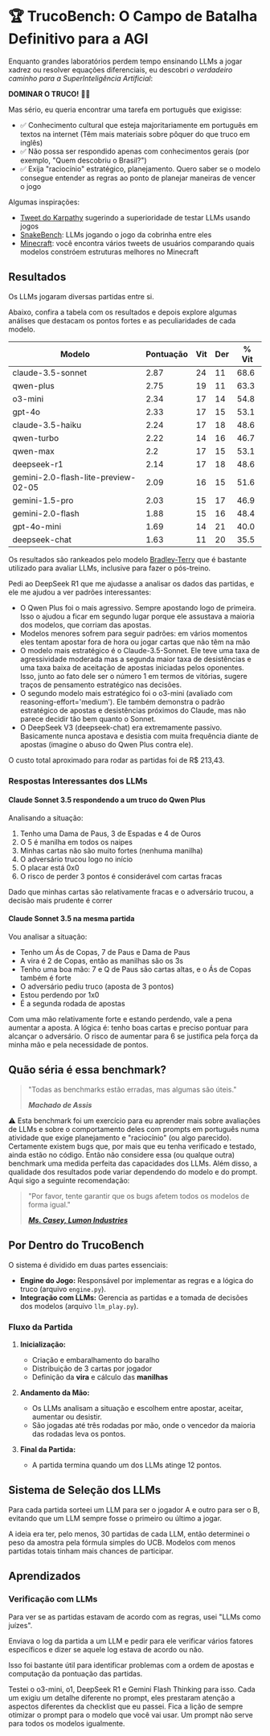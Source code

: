 # 🏆 TrucoBench: O Campo de Batalha Definitivo para a AGI

Enquanto grandes laboratórios perdem tempo ensinando LLMs a jogar xadrez ou resolver equações diferenciais, eu descobri *o verdadeiro caminho para a SuperInteligência Artificial*:  

**DOMINAR O TRUCO!** 🤯🎉

Mas sério, eu queria encontrar uma tarefa em português que exigisse:
- ✅ Conhecimento cultural que esteja majoritariamente em português em textos na internet (Têm mais materiais sobre pôquer do que truco em inglês)
- ✅ Não possa ser respondido apenas com conhecimentos gerais (por exemplo, "Quem descobriu o Brasil?")
- ✅ Exija "raciocínio" estratégico, planejamento. Quero saber se o modelo consegue entender as regras ao ponto de planejar maneiras de vencer o jogo

Algumas inspirações:
- [Tweet do Karpathy](https://x.com/karpathy/status/1885740680804504010) sugerindo a superioridade de testar LLMs usando jogos
- [SnakeBench](https://snakebench.com/): LLMs jogando o jogo da cobrinha entre eles
- [Minecraft](https://x.com/hamptonism/status/1849537031568781424): você encontra vários tweets de usuários comparando quais modelos constróem estruturas melhores no Minecraft

## Resultados

Os LLMs jogaram diversas partidas entre si.

Abaixo, confira a tabela com os resultados e depois explore algumas análises que destacam os pontos fortes e as peculiaridades de cada modelo.


| Modelo                              | Pontuação | Vit | Der | % Vit |
|-------------------------------------|-----------|------|--------|----------|
| claude-3.5-sonnet                   | 2.87      | 24   | 11     | 68.6     |
| qwen-plus                           | 2.75      | 19   | 11     | 63.3     |
| o3-mini                             | 2.34      | 17   | 14     | 54.8     |
| gpt-4o                              | 2.33      | 17   | 15     | 53.1     |
| claude-3.5-haiku                    | 2.24      | 17   | 18     | 48.6     |
| qwen-turbo                          | 2.22      | 14   | 16     | 46.7     |
| qwen-max                            | 2.2       | 17   | 15     | 53.1     |
| deepseek-r1                         | 2.14      | 17   | 18     | 48.6     |
| gemini-2.0-flash-lite-preview-02-05 | 2.09      | 16   | 15     | 51.6     |
| gemini-1.5-pro                      | 2.03      | 15   | 17     | 46.9     |
| gemini-2.0-flash                    | 1.88      | 15   | 16     | 48.4     |
| gpt-4o-mini                         | 1.69      | 14   | 21     | 40.0     |
| deepseek-chat                       | 1.63      | 11   | 20     | 35.5     |

Os resultados são rankeados pelo modelo [Bradley-Terry](https://en.wikipedia.org/wiki/Bradley%E2%80%93Terry_model) que é bastante utilizado para avaliar LLMs, inclusive para fazer o pós-treino.

Pedi ao DeepSeek R1 que me ajudasse a analisar os dados das partidas, e ele me ajudou a ver padrões interessantes:
- O Qwen Plus foi o mais agressivo. Sempre apostando logo de primeira. Isso o ajudou a ficar em segundo lugar porque ele assustava a maioria dos modelos, que corriam das apostas.
- Modelos menores sofrem para seguir padrões: em vários momentos eles tentam apostar fora de hora ou jogar cartas que não têm na mão
- O modelo mais estratégico é o Claude-3.5-Sonnet. Ele teve uma taxa de agressividade moderada mas a segunda maior taxa de desistências e uma taxa baixa de aceitação de apostas iniciadas pelos oponentes. Isso, junto ao fato dele ser o número 1 em termos de vitórias, sugere traços de pensamento estratégico nas decisões.
- O segundo modelo mais estratégico foi o o3-mini (avaliado com reasoning-effort='medium'). Ele também demonstra o padrão estratégico de apostas e desistências próximos do Claude, mas não parece decidir tão bem quanto o Sonnet.
- O DeepSeek V3 (deepseek-chat) era extremamente passivo. Basicamente nunca apostava e desistia com muita frequência diante de apostas (imagine o abuso do Qwen Plus contra ele).

O custo total aproximado para rodar as partidas foi de R$ 213,43.

### Respostas Interessantes dos LLMs

#### Claude Sonnet 3.5 respondendo a um truco do Qwen Plus

Analisando a situação:

1. Tenho uma Dama de Paus, 3 de Espadas e 4 de Ouros
2. O 5 é manilha em todos os naipes
3. Minhas cartas não são muito fortes (nenhuma manilha)
4. O adversário trucou logo no início
5. O placar está 0x0
6. O risco de perder 3 pontos é considerável com cartas fracas

Dado que minhas cartas são relativamente fracas e o adversário trucou, a decisão mais prudente é correr

#### Claude Sonnet 3.5 na mesma partida

Vou analisar a situação:
- Tenho um Ás de Copas, 7 de Paus e Dama de Paus
- A vira é 2 de Copas, então as manilhas são os 3s
- Tenho uma boa mão: 7 e Q de Paus são cartas altas, e o Ás de Copas também é forte
- O adversário pediu truco (aposta de 3 pontos)
- Estou perdendo por 1x0
- É a segunda rodada de apostas

Com uma mão relativamente forte e estando perdendo, vale a pena aumentar a aposta. A lógica é: tenho boas cartas e preciso pontuar para alcançar o adversário. O risco de aumentar para 6 se justifica pela força da minha mão e pela necessidade de pontos.

## Quão séria é essa benchmark?

> "Todas as benchmarks estão erradas, mas algumas são úteis."
> 
> ***Machado de Assis***

⚠️ Esta benchmark foi um exercício para eu aprender mais sobre avaliações de LLMs e sobre o comportamento deles com prompts em português numa atividade que exige planejamento e "raciocínio" (ou algo parecido). Certamente existem bugs que, por mais que eu tenha verificado e testado, ainda estão no código. Então não considere essa (ou qualque outra) benchmark uma medida perfeita das capacidades dos LLMs. Além disso, a qualidade dos resultados pode variar dependendo do modelo e do prompt. Aqui sigo a seguinte recomendação:

> "Por favor, tente garantir que os bugs afetem todos os modelos de forma igual."
> 
> ***[Ms. Casey, Lumon Industries](https://severance.wiki/half_loop_transcript)***

## Por Dentro do TrucoBench

O sistema é dividido em duas partes essenciais:
- **Engine do Jogo:** Responsável por implementar as regras e a lógica do truco (arquivo `engine.py`).
- **Integração com LLMs:** Gerencia as partidas e a tomada de decisões dos modelos (arquivo `llm_play.py`).

### Fluxo da Partida

1. **Inicialização:**  
   - Criação e embaralhamento do baralho  
   - Distribuição de 3 cartas por jogador  
   - Definição da **vira** e cálculo das **manilhas**

2. **Andamento da Mão:**  
   - Os LLMs analisam a situação e escolhem entre apostar, aceitar, aumentar ou desistir.  
   - São jogadas até três rodadas por mão, onde o vencedor da maioria das rodadas leva os pontos.

3. **Final da Partida:**  
   - A partida termina quando um dos LLMs atinge 12 pontos.
   
## Sistema de Seleção dos LLMs

Para cada partida sorteei um LLM para ser o jogador A e outro para ser o B, evitando que um LLM sempre fosse o primeiro ou último a jogar.

A ideia era ter, pelo menos, 30 partidas de cada LLM, então determinei o peso da amostra pela fórmula simples do UCB. Modelos com menos partidas totais tinham mais chances de participar.

## Aprendizados

### Verificação com LLMs

Para ver se as partidas estavam de acordo com as regras, usei "LLMs como juízes". 

Enviava o log da partida a um LLM e pedir para ele verificar vários fatores específicos e dizer se aquele log estava de acordo ou não.

Isso foi bastante útil para identificar problemas com a ordem de apostas e computação da pontuação das partidas.

Testei o o3-mini, o1, DeepSeek R1 e Gemini Flash Thinking para isso. Cada um exigiu um detalhe diferente no prompt, eles prestaram atenção a aspectos diferentes da checklist que eu passei. Fica a lição de sempre otimizar o prompt para o modelo que você vai usar. Um prompt não serve para todos os modelos igualmente.